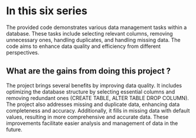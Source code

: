 # In this six series
The provided code demonstrates various data management tasks within a database. These tasks include selecting relevant columns, removing unnecessary ones, handling duplicates, and handling missing data. The code aims to enhance data quality and efficiency from different perspectives.


## What are the gains from doing this project ?
The project brings several benefits by improving data quality. It includes optimizing the database structure by selecting essential columns and removing redundant ones (CREATE TABLE, ALTER TABLE DROP COLUMN). The project also addresses missing and duplicate data, enhancing data completeness and accuracy. Additionally, it fills in missing data with default values, resulting in more comprehensive and accurate data. These improvements facilitate easier analysis and management of data in the future.

